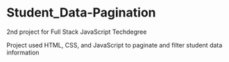 # Student_Data-Pagination

2nd project for Full Stack JavaScript Techdegree

Project used HTML, CSS, and JavaScript to paginate and filter student data information
